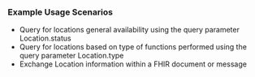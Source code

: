 ### Example Usage Scenarios
- Query for locations general availability using the query parameter Location.status
- Query for locations based on type of functions performed using the query parameter Location.type
- Exchange Location information within a FHIR document or message
